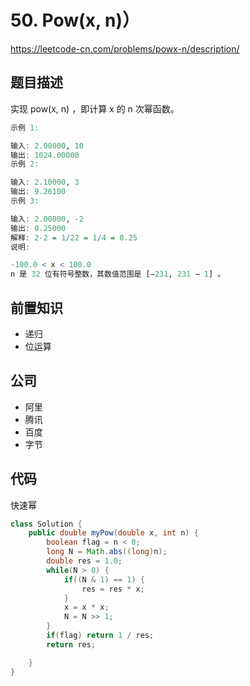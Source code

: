 # 50. Pow(x, n)）

https://leetcode-cn.com/problems/powx-n/description/

## 题目描述

实现 pow(x, n) ，即计算 x 的 n 次幂函数。

```r
示例 1:

输入: 2.00000, 10
输出: 1024.00000
示例 2:

输入: 2.10000, 3
输出: 9.26100
示例 3:

输入: 2.00000, -2
输出: 0.25000
解释: 2-2 = 1/22 = 1/4 = 0.25
说明:

-100.0 < x < 100.0
n 是 32 位有符号整数，其数值范围是 [−231, 231 − 1] 。
```

## 前置知识

- 递归
- 位运算

## 公司

- 阿里
- 腾讯
- 百度
- 字节

## 代码

快速幂

```java
class Solution {
    public double myPow(double x, int n) {
        boolean flag = n < 0;
        long N = Math.abs((long)n);
        double res = 1.0;
        while(N > 0) {
            if((N & 1) == 1) {
                res = res * x;
            }
            x = x * x;
            N = N >> 1;
        }
        if(flag) return 1 / res;
        return res;

    }
}
```